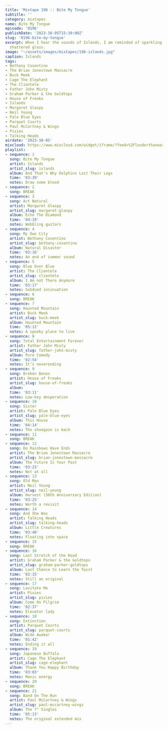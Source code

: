 ```yaml
---
title: 'Mixtape 196 :: Bite My Tongue'
subtitle: ''
category: mixtapes
name: Bite My Tongue
episode: '0196'
publishDate: '2023-10-05T15:30:00Z'
slug: '0196-bite-my-tongue'
excerpt: When I hear the sounds of Islands, I am reminded of sparkling diamonds and
  shattered glass.
image: "~/assets/images/mixtapes/196-islands.jpg"
caption: Islands
tags:
- Bethany Cosentino
- The Brian Jonestown Massacre
- Buck Meek
- Cage The Elephant
- The Clientele
- Father John Misty
- Graham Parker & the Goldtops
- House of Freaks
- Islands
- Margaret Glaspy
- Neil Young
- Pale Blue Eyes
- Parquet Courts
- Paul McCartney & Wings
- Pixies
- Talking Heads
airdate: '2023-10-05'
mixcloud: https://www.mixcloud.com/widget/iframe/?feed=%2Flouderthanwar%2Fthe-mixtape-196-bite-my-tongue-2023-10-05%2F&hide_artwork=1&hide_cover=1
playlist:
- sequence: 1
  song: Bite My Tongue
  artist: Islands
  artist_slug: islands
  album: And That's Why Dolphins Lost Their Legs
  time: '03:39'
  notes: Draw some blood
- sequence: 2
  song: BREAK
- sequence: 3
  song: Act Natural
  artist: Margaret Glaspy
  artist_slug: margaret-glaspy
  album: Echo The Diamond
  time: '04:19'
  notes: Wobbling guitars
- sequence: 4
  song: My Own City
  artist: Bethany Cosentino
  artist_slug: bethany-cosentino
  album: Natural Disaster
  time: '03:16'
  notes: An end of summer sound
- sequence: 5
  song: Blue Over Blue
  artist: The Clientele
  artist_slug: clientele
  album: I Am not There Anymore
  time: '03:17'
  notes: Subdued insinuation
- sequence: 6
  song: BREAK
- sequence: 7
  song: Haunted Mountain
  artist: Buck Meek
  artist_slug: buck-meek
  album: Haunted Mountain
  time: '05:12'
  notes: A spooky place to live
- sequence: 8
  song: Total Entertainment Forever
  artist: Father John Misty
  artist_slug: father-john-misty
  album: Pure Comedy
  time: '02:54'
  notes: It’s neverending
- sequence: 9
  song: Broken Bones
  artist: House of Freaks
  artist_slug: house-of-freaks
  album:
  time: '03:11'
  notes: Low-key desperation
- sequence: 10
  song: Sister
  artist: Pale Blue Eyes
  artist_slug: pale-blue-eyes
  album: This House
  time: '04:14'
  notes: The shoegaze is back
- sequence: 11
  song: BREAK
- sequence: 12
  song: Do Rainbows Have Ends
  artist: The Brian Jonestown Massacre
  artist_slug: brian-jonestown-massacre
  album: The Future Is Your Past
  time: '03:23'
  notes: Not at all
- sequence: 13
  song: Old Man
  artist: Neil Young
  artist_slug: neil-young
  album: Harvest (50th Anniversary Edition)
  time: '03:25'
  notes: Worth a revisit
- sequence: 14
  song: And She Was
  artist: Talking Heads
  artist_slug: talking-heads
  album: Little Creatures
  time: '03:40'
  notes: Floating into space
- sequence: 15
  song: BREAK
- sequence: 16
  song: Last Stretch of the Road
  artist: Graham Parker & the Goldtops
  artist_slug: graham-parker-goldtops
  album: Last Chance to Learn the Twist
  time: '02:15'
  notes: Still an original
- sequence: 17
  song: Levitate Me
  artist: Pixies
  artist_slug: pixies
  album: Come On Pilgrim
  time: '02:37'
  notes: Elevator lady
- sequence: 18
  song: Extinction
  artist: Parquet Courts
  artist_slug: parquet-courts
  album: Wide Awake!
  time: '01:42'
  notes: Ending it all
- sequence: 19
  song: Japanese Buffalo
  artist: Cage The Elephant
  artist_slug: cage-elephant
  album: Thank You Happy Birthday
  time: '03:03'
  notes: Manic energy
- sequence: 20
  song: BREAK
- sequence: 21
  song: Band On The Run
  artist: Paul McCartney & Wings
  artist_slug: paul-mccartney-wings
  album: The 7" Singles
  time: '05:13'
  notes: The original extended mix
---
```


